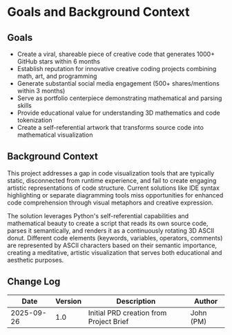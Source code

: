 # Goals and Background Context

## Goals
- Create a viral, shareable piece of creative code that generates 1000+ GitHub stars within 6 months
- Establish reputation for innovative creative coding projects combining math, art, and programming
- Generate substantial social media engagement (500+ shares/mentions within 3 months)
- Serve as portfolio centerpiece demonstrating mathematical and parsing skills
- Provide educational value for understanding 3D mathematics and code tokenization
- Create a self-referential artwork that transforms source code into mathematical visualization

## Background Context

This project addresses a gap in code visualization tools that are typically static, disconnected from runtime experience, and fail to create engaging artistic representations of code structure. Current solutions like IDE syntax highlighting or separate diagramming tools miss opportunities for enhanced code comprehension through visual metaphors and creative expression.

The solution leverages Python's self-referential capabilities and mathematical beauty to create a script that reads its own source code, parses it semantically, and renders it as a continuously rotating 3D ASCII donut. Different code elements (keywords, variables, operators, comments) are represented by ASCII characters based on their semantic importance, creating a meditative, artistic visualization that serves both educational and aesthetic purposes.

## Change Log
| Date | Version | Description | Author |
|------|---------|-------------|---------|
| 2025-09-26 | 1.0 | Initial PRD creation from Project Brief | John (PM) |
